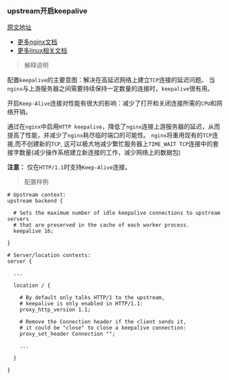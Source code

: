 ### upstream开启keepalive

[原文地址](https://github.com/trimstray/nginx-admins-handbook/blob/master/doc/RULES.md#rationale-31)
- [更多nginx文档](https://weiliang-ms.github.io/nginx/)
- [更多linux相关文档](https://weiliang-ms.github.io/wl-awesome/)

> 解释说明

配置`keepalive`的主要意图：解决在高延迟网络上建立`TCP`连接的延迟问题。
当`nginx`与上游服务器之间需要持续保持一定数量的连接时，`keepalive`很有用。

开启`Keep-Alive`连接对性能有很大的影响：减少了打开和关闭连接所需的`CPU`和网络开销。

通过在`nginx`中启用`HTTP keepalive`，降低了`nginx`连接上游服务器的延迟，从而提高了性能，并减少了`nginx`耗尽临时端口的可能性。
`nginx`将重用现有的`TCP`连接,而不创建新的`TCP`,
这可以极大地减少繁忙服务器上`TIME_WAIT TCP`连接中的套接字数量(减少操作系统建立新连接的工作，减少网络上的数据包)

**注意：** 仅在`HTTP/1.1`时支持`Keep-Alive`连接。

> 配置样例

```nginx configuration
# Upstream context:
upstream backend {

  # Sets the maximum number of idle keepalive connections to upstream servers
  # that are preserved in the cache of each worker process.
  keepalive 16;

}

# Server/location contexts:
server {

  ...

  location / {

    # By default only talks HTTP/1 to the upstream,
    # keepalive is only enabled in HTTP/1.1:
    proxy_http_version 1.1;

    # Remove the Connection header if the client sends it,
    # it could be "close" to close a keepalive connection:
    proxy_set_header Connection "";

    ...

  }

}
```
